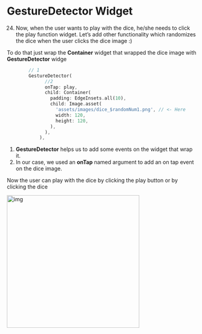 # GestureDetector Widget



24. Now, when the user wants to play with the dice, he/she needs to click the play function widget. Let’s add other functionality which randomizes the dice when the user clicks the dice image :)

To do that just wrap the **Container** widget that wrapped the dice image with **GestureDetector** widge

```dart
		// 1
        GestureDetector(
              //2
              onTap: play,
              child: Container(
                padding: EdgeInsets.all(10),
                child: Image.asset(
                  'assets/images/dice_$randomNum1.png', // <- Here
                  width: 120,
                  height: 120,
                ),
              ),
            ),
```

1. **GestureDetector** helps us to add some events on the widget that wrap it. 
2. In our case, we used an **onTap** named argument to add an on tap event on the dice image.







Now the user can play with the dice by clicking the play button or by clicking the dice

<img src="https://lh5.googleusercontent.com/xUs0j-xHJhmIpXAe_OhlQGu0NqJzXprySV20smFU89o4xY46LAHcZi_A6y9IVyKX3FEkXCv4Yt0UiG6vVjqD7jVTFW0ZWp-mwx6Zs7Mxf4e3nFYik7VrBmcn_18ZbmN_3Ckruaw5" alt="img" width="350" />

